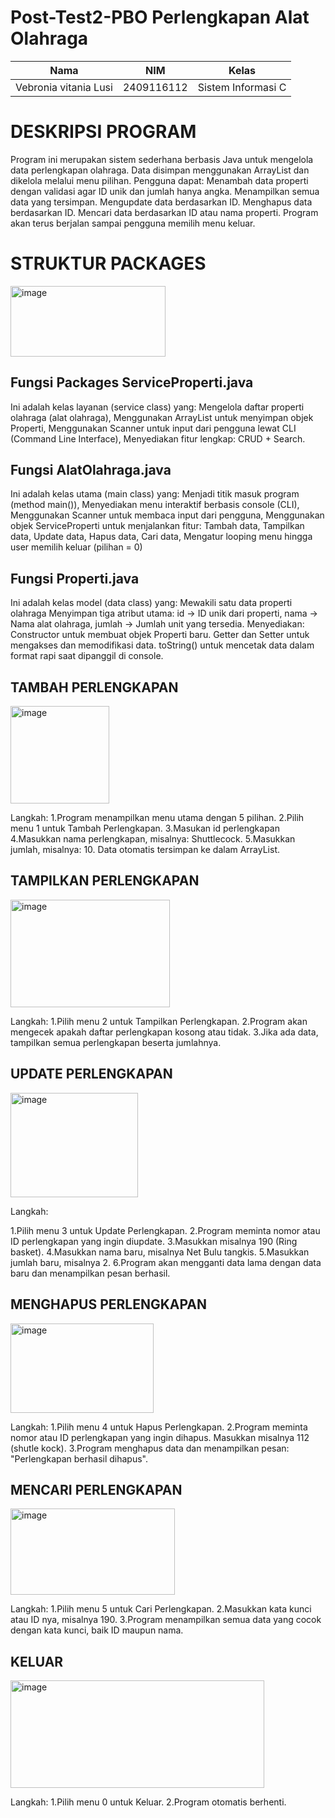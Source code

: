 # Post-Test2-PBO Perlengkapan Alat Olahraga
| Nama                      | NIM           | Kelas             |
|---------------------------|---------------|-------------------|
|  Vebronia vitania Lusi    | 2409116112    | Sistem Informasi C|

# **DESKRIPSI PROGRAM**

Program ini merupakan sistem sederhana berbasis Java untuk mengelola data perlengkapan olahraga. Data disimpan menggunakan ArrayList dan dikelola melalui menu pilihan. Pengguna dapat:
Menambah data properti dengan validasi agar ID unik dan jumlah hanya angka.
Menampilkan semua data yang tersimpan.
Mengupdate data berdasarkan ID.
Menghapus data berdasarkan ID.
Mencari data berdasarkan ID atau nama properti.
Program akan terus berjalan sampai pengguna memilih menu keluar.

# **STRUKTUR PACKAGES**

<img width="248" height="113" alt="image" src="https://github.com/user-attachments/assets/531042a2-9120-4618-8dde-1133cb9a26ce" />

## **Fungsi Packages ServiceProperti.java**
Ini adalah kelas layanan (service class) yang:
Mengelola daftar properti olahraga (alat olahraga), Menggunakan ArrayList untuk menyimpan objek Properti, Menggunakan Scanner untuk input dari pengguna lewat CLI (Command Line Interface), Menyediakan fitur lengkap: CRUD + Search.

## **Fungsi AlatOlahraga.java**

Ini adalah kelas utama (main class) yang: Menjadi titik masuk program (method main()), Menyediakan menu interaktif berbasis console (CLI), Menggunakan Scanner untuk membaca input dari pengguna, Menggunakan objek ServiceProperti untuk menjalankan fitur: Tambah data, Tampilkan data, Update data, Hapus data, Cari data, Mengatur looping menu hingga user memilih keluar (pilihan = 0)

## **Fungsi Properti.java**
Ini adalah kelas model (data class) yang: Mewakili satu data properti olahraga 
Menyimpan tiga atribut utama: id → ID unik dari properti,
nama → Nama alat olahraga, jumlah → Jumlah unit yang tersedia.
Menyediakan:
Constructor untuk membuat objek Properti baru.
Getter dan Setter untuk mengakses dan memodifikasi data.
toString() untuk mencetak data dalam format rapi saat dipanggil di console.

## **TAMBAH PERLENGKAPAN**

<img width="158" height="156" alt="image" src="https://github.com/user-attachments/assets/f8252f47-9d2e-4285-ba28-067bb0b76b3b" />

Langkah:
1.Program menampilkan menu utama dengan 5 pilihan.
2.Pilih menu 1 untuk Tambah Perlengkapan.
3.Masukan id perlengkapan
4.Masukkan nama perlengkapan, misalnya: Shuttlecock.
5.Masukkan jumlah, misalnya: 10.
Data otomatis tersimpan ke dalam ArrayList.

## **TAMPILKAN PERLENGKAPAN**

<img width="255" height="172" alt="image" src="https://github.com/user-attachments/assets/a7a45a9a-1c0d-408a-a0b3-40e97f4440d0" />

Langkah:
1.Pilih menu 2 untuk Tampilkan Perlengkapan.
2.Program akan mengecek apakah daftar perlengkapan kosong atau tidak.
3.Jika ada data, tampilkan semua perlengkapan beserta jumlahnya.

## **UPDATE PERLENGKAPAN**

<img width="204" height="167" alt="image" src="https://github.com/user-attachments/assets/1cfce6ba-adbb-4bab-8bfb-eac5272c91c1" />

Langkah:

1.Pilih menu 3 untuk Update Perlengkapan.
2.Program meminta nomor atau ID perlengkapan yang ingin diupdate.
3.Masukkan misalnya 190 (Ring basket).
4.Masukkan nama baru, misalnya Net Bulu tangkis.
5.Masukkan jumlah baru, misalnya 2.
6.Program akan mengganti data lama dengan data baru dan menampilkan pesan berhasil.

## **MENGHAPUS PERLENGKAPAN**

<img width="229" height="143" alt="image" src="https://github.com/user-attachments/assets/cd222a06-af62-4ff5-b0e0-cffe138748f0" />

Langkah:
1.Pilih menu 4 untuk Hapus Perlengkapan.
2.Program meminta nomor atau ID perlengkapan yang ingin dihapus. Masukkan misalnya 112 (shutle kock).
3.Program menghapus data dan menampilkan pesan: "Perlengkapan berhasil dihapus".

## **MENCARI PERLENGKAPAN**

<img width="263" height="138" alt="image" src="https://github.com/user-attachments/assets/e623dd73-8faf-40c6-985b-bf5f20b035b0" />

Langkah:
1.Pilih menu 5 untuk Cari Perlengkapan.
2.Masukkan kata kunci atau ID nya, misalnya 190.
3.Program menampilkan semua data yang cocok dengan kata kunci, baik ID maupun nama.

## **KELUAR**

<img width="406" height="172" alt="image" src="https://github.com/user-attachments/assets/bb66623d-1ab4-4926-bc9f-672ddf41fff8" />

Langkah:
1.Pilih menu 0 untuk Keluar.
2.Program otomatis berhenti.





